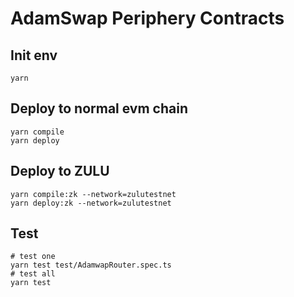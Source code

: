# AdamSwap Periphery Contracts

## Init env

```shell
yarn
```

## Deploy to normal evm chain

```shell
yarn compile
yarn deploy
```

## Deploy to ZULU

```shell
yarn compile:zk --network=zulutestnet
yarn deploy:zk --network=zulutestnet
```

## Test

```shell
# test one
yarn test test/AdamwapRouter.spec.ts
# test all
yarn test
```
